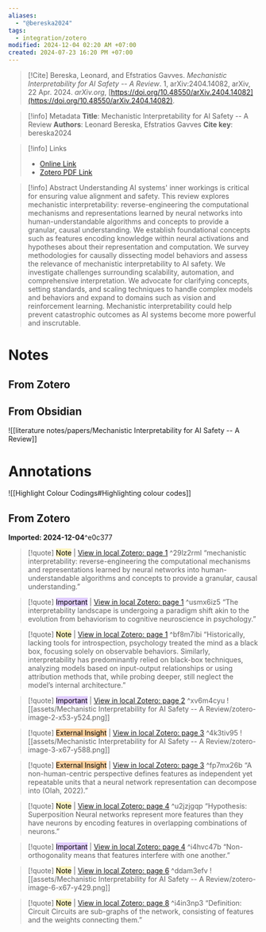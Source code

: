 ```yaml
---
aliases:
  - "@bereska2024"
tags:
  - integration/zotero
modified: 2024-12-04 02:20 AM +07:00
created: 2024-07-23 16:20 PM +07:00
---
```

> [!Cite]
> Bereska, Leonard, and Efstratios Gavves. _Mechanistic Interpretability for AI Safety -- A Review_. 1, arXiv:2404.14082, arXiv, 22 Apr. 2024. _arXiv.org_, [https://doi.org/10.48550/arXiv.2404.14082](https://doi.org/10.48550/arXiv.2404.14082).

> [!info] Metadata
> **Title**: Mechanistic Interpretability for AI Safety -- A Review
> **Authors**: Leonard Bereska, Efstratios Gavves
> **Cite key**: bereska2024

>[!info] Links
>
> - [Online Link](http://arxiv.org/abs/2404.14082)
> - [Zotero PDF Link](zotero://select/library/items/F3DCV9N9)

> [!info] Abstract
> Understanding AI systems' inner workings is critical for ensuring value alignment and safety. This review explores mechanistic interpretability: reverse-engineering the computational mechanisms and representations learned by neural networks into human-understandable algorithms and concepts to provide a granular, causal understanding. We establish foundational concepts such as features encoding knowledge within neural activations and hypotheses about their representation and computation. We survey methodologies for causally dissecting model behaviors and assess the relevance of mechanistic interpretability to AI safety. We investigate challenges surrounding scalability, automation, and comprehensive interpretation. We advocate for clarifying concepts, setting standards, and scaling techniques to handle complex models and behaviors and expand to domains such as vision and reinforcement learning. Mechanistic interpretability could help prevent catastrophic outcomes as AI systems become more powerful and inscrutable.

# Notes
## From Zotero

## From Obsidian
![[literature notes/papers/Mechanistic Interpretability for AI Safety -- A Review]]
# Annotations
![[Highlight Colour Codings#Highlighting colour codes]]
## From Zotero
**Imported: 2024-12-04**^e0c377

>[!quote] <mark style="background: #FFF3A3A6;">Note</mark> | [View in local Zotero: page 1](zotero://open-pdf/library/items/MGFTCTVY?page=1&annotation=29LZ2RML) ^29lz2rml
>“mechanistic interpretability: reverse-engineering the computational mechanisms and representations learned by neural networks into human-understandable algorithms and concepts to provide a granular, causal understanding.”


>[!quote] <mark style="background: #D2B3FFA6;">Important</mark> | [View in local Zotero: page 1](zotero://open-pdf/library/items/MGFTCTVY?page=1&annotation=USMX6IZ5) ^usmx6iz5
>“The interpretability landscape is undergoing a paradigm shift akin to the evolution from behaviorism to cognitive neuroscience in psychology.”


>[!quote] <mark style="background: #FFF3A3A6;">Note</mark> | [View in local Zotero: page 1](zotero://open-pdf/library/items/MGFTCTVY?page=1&annotation=BF8M7IBI) ^bf8m7ibi
>“Historically, lacking tools for introspection, psychology treated the mind as a black box, focusing solely on observable behaviors. Similarly, interpretability has predominantly relied on black-box techniques, analyzing models based on input-output relationships or using attribution methods that, while probing deeper, still neglect the model’s internal architecture.”


>[!quote] <mark style="background: #D2B3FFA6;">Important</mark> | [View in local Zotero: page 2](zotero://open-pdf/library/items/MGFTCTVY?page=2&annotation=XV6M4CYU) ^xv6m4cyu
>![[assets/Mechanistic Interpretability for AI Safety -- A Review/zotero-image-2-x53-y524.png]]


>[!quote] <mark style="background: #FFB86CA6;">External Insight</mark> | [View in local Zotero: page 3](zotero://open-pdf/library/items/MGFTCTVY?page=3&annotation=4K3TIV95) ^4k3tiv95
>![[assets/Mechanistic Interpretability for AI Safety -- A Review/zotero-image-3-x67-y588.png]]


>[!quote] <mark style="background: #FFB86CA6;">External Insight</mark> | [View in local Zotero: page 3](zotero://open-pdf/library/items/MGFTCTVY?page=3&annotation=FP7MX26B) ^fp7mx26b
>“A non-human-centric perspective defines features as independent yet repeatable units that a neural network representation can decompose into (Olah, 2022).”


>[!quote] <mark style="background: #FFF3A3A6;">Note</mark> | [View in local Zotero: page 4](zotero://open-pdf/library/items/MGFTCTVY?page=4&annotation=U2JZJGQP) ^u2jzjgqp
>“Hypothesis: Superposition  Neural networks represent more features than they have neurons by encoding features in overlapping combinations of neurons.”


>[!quote] <mark style="background: #D2B3FFA6;">Important</mark> | [View in local Zotero: page 4](zotero://open-pdf/library/items/MGFTCTVY?page=4&annotation=I4HVC47B) ^i4hvc47b
>“Non-orthogonality means that features interfere with one another.”


>[!quote] <mark style="background: #FFF3A3A6;">Note</mark> | [View in local Zotero: page 6](zotero://open-pdf/library/items/MGFTCTVY?page=6&annotation=DDAM3EFV) ^ddam3efv
>![[assets/Mechanistic Interpretability for AI Safety -- A Review/zotero-image-6-x67-y429.png]]


>[!quote] <mark style="background: #FFF3A3A6;">Note</mark> | [View in local Zotero: page 8](zotero://open-pdf/library/items/MGFTCTVY?page=8&annotation=I4IN3NP3) ^i4in3np3
>“Definition: Circuit  Circuits are sub-graphs of the network, consisting of features and the weights connecting them.”


